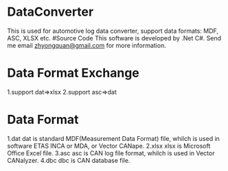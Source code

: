 # DataConverter
This is used for automotive log data converter, support data formats: MDF, ASC, XLSX etc.
#Source Code
This software is developed by .Net C#.
Send me email zhyongquan@gmail.com for more information.
# Data Format Exchange
1.support dat=>xlsx
2.support asc=>dat
# Data Format
1.dat
dat is standard MDF(Measurement Data Format) file, whilch is used in software ETAS INCA or MDA, or Vector CANape.
2.xlsx
xlsx is Microsoft Office Excel file.
3.asc
asc is CAN log file format, whilch is used in Vector CANalyzer.
4.dbc
dbc is CAN database file.